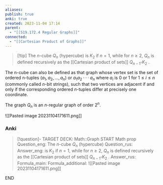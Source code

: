 ```yaml
---
aliases: 
publish: true
anki: true
created: 2023-11-04 17:14
parent:
  - "[[519.172.4 Regular Graphs]]"
connected:
  - "[[Cartesian Product of Graphs]]"
---
```

> [!tip] The $n$-cube ${} Q_n {}$ (hypercube)
is ${} K_2$ if $n = 1$, 
while for $n ≥ 2$, ${} Q_n {}$ is defined recursively as the [[Cartesian product of sets]] ${} Q_{n−1} \square K_2 {}$ . 

The n-cube can also be defined as that graph whose vertex set is the set of ordered n-tuples ${} (a_1, a_2, . . . , a_n) {}$ or ${} a_1a_2 ···a_n {}$ where ${} a_i {}$ is $0 {}$ or $1 {}$ for $1 ≤ i ≤ n$ (commonly called ${} n {}$-bit strings), such that two vertices are adjacent if and only if the corresponding ordered $n$-tuples differ at precisely one coordinate. 

The graph ${} Q_n$ is an $n$-regular graph of order $2^n {}$. 

![[Pasted image 20231104171611.png]]



### Anki
> [!question]-
TARGET DECK: Math::Graph
START
Math prop
Question_eng: The $n$-cube ${} Q_n {}$ (hypercube)
Question_rus: 
Answer_eng: is ${} K_2$ if $n = 1$, 
while for $n ≥ 2$, ${} Q_n {}$ is defined recursively as the [[Cartesian product of sets]] ${} Q_{n−1} \square K_2 {}$ . 
Answer_rus: 
Formula_main: 
Formula_additional: ![[Pasted image 20231104171611.png]]
<!--ID: 1699164293883-->
END








